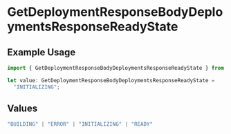 # GetDeploymentResponseBodyDeploymentsResponseReadyState

## Example Usage

```typescript
import { GetDeploymentResponseBodyDeploymentsResponseReadyState } from "@simplesagar/vercel/models/getdeploymentop.js";

let value: GetDeploymentResponseBodyDeploymentsResponseReadyState =
  "INITIALIZING";
```

## Values

```typescript
"BUILDING" | "ERROR" | "INITIALIZING" | "READY"
```